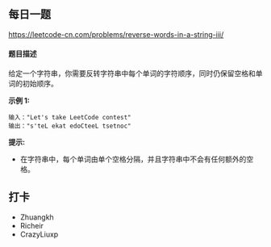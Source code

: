 ## 每日一题
https://leetcode-cn.com/problems/reverse-words-in-a-string-iii/

#### 题目描述

给定一个字符串，你需要反转字符串中每个单词的字符顺序，同时仍保留空格和单词的初始顺序。

**示例 1:**

```
输入："Let's take LeetCode contest"
输出："s'teL ekat edoCteeL tsetnoc"
```

**提示:**

- 在字符串中，每个单词由单个空格分隔，并且字符串中不会有任何额外的空格。

## 打卡

- Zhuangkh
- Richeir
- CrazyLiuxp